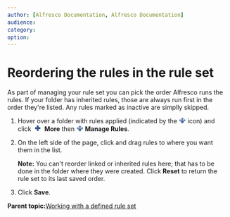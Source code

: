 ```yaml
---
author: [Alfresco Documentation, Alfresco Documentation]
audience: 
category: 
option: 
---
```


# Reordering the rules in the rule set

As part of managing your rule set you can pick the order Alfresco runs the rules. If your folder has inherited rules, those are always run first in the order they're listed. Any rules marked as inactive are simplly skipped.

1.  Hover over a folder with rules applied \(indicated by the ![](../images/rules-icon.png) icon\) and click ![Add Event icon](../images/AddEvent_icon.png) **More** then ![](../images/rules-icon.png) **Manage Rules**.

2.  On the left side of the page, click and drag rules to where you want them in the list.

    **Note:** You can't reorder linked or inherited rules here; that has to be done in the folder where they were created. Click **Reset** to return the rule set to its last saved order.

3.  Click **Save**.


**Parent topic:**[Working with a defined rule set](../concepts/library-folder-rules-defined.md)

